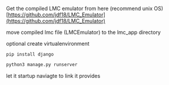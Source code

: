 Get the compiled LMC emulator from here (recommend unix OS)
[https://github.com/jdf18/LMC_Emulator](https://github.com/jdf18/LMC_Emulator)

move compiled lmc file (LMCEmulator) to the lmc_app directory

optional create virtualenvironment

```
pip install django
```
```bash
python3 manage.py runserver
```
let it startup 
naviagte to link it provides
